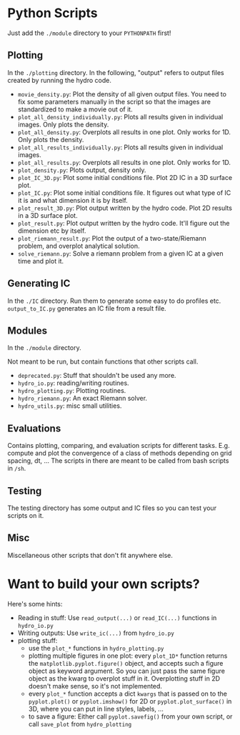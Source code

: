 Python Scripts
===========================


Just add the `./module` directory to your `PYTHONPATH` first!


Plotting
------------------

In the `./plotting` directory. In the following, "output" refers to output files created by running the hydro code.

- `movie_density.py`: Plot the density of all given output files. You need to fix some parameters manually in the script so that the images are standardized to make a movie out of it.
- `plot_all_density_individually.py`: Plots all results given in individual images. Only plots the density.
- `plot_all_density.py`: Overplots all results in one plot. Only works for 1D. Only plots the density.
- `plot_all_results_individually.py`: Plots all results given in individual images.
- `plot_all_results.py`: Overplots all results in one plot. Only works for 1D.
- `plot_density.py`: Plots output, density only.
- `plot_IC_3D.py`: Plot some initial conditions file. Plot 2D IC in a 3D surface plot.
- `plot_IC.py`: Plot some initial conditions file. It figures out what type of IC it is and what dimension it is by itself.
- `plot_result_3D.py`: Plot output written by the hydro code. Plot 2D results in a 3D surface plot.
- `plot_result.py`: Plot output written by the hydro code. It'll figure out the dimension etc by itself.
- `plot_riemann_result.py`: Plot the output of a two-state/Riemann problem, and overplot analytical solution.
- `solve_riemann.py`: Solve a riemann problem from a given IC at a given time and plot it.




Generating IC
------------------

In the `./IC` directory. Run them to generate some easy to do profiles etc.
`output_to_IC.py` generates an IC file from a result file.



Modules
------------------

In the `./module` directory.

Not meant to be run, but contain functions that other scripts call.

- `deprecated.py`:        Stuff that shouldn't be used any more.
- `hydro_io.py`:          reading/writing routines.
- `hydro_plotting.py`:    Plotting routines.
- `hydro_riemann.py`:     An exact Riemann solver.
- `hydro_utils.py`:       misc small utilities.



Evaluations
------------------

Contains plotting, comparing, and evaluation scripts for different tasks.
E.g. compute and plot the convergence of a class of methods depending on grid spacing, dt, ...
The scripts in there are meant to be called from bash scripts in `/sh`.



Testing
-----------------
The testing directory has some output and IC files so you can test your scripts on it.




Misc
-----------------
Miscellaneous other scripts that don't fit anywhere else.



Want to build your own scripts?
=============================================


Here's some hints:

- Reading in stuff: Use `read_output(...)` or `read_IC(...)` functions in `hydro_io.py`
- Writing outputs: Use `write_ic(...)` from `hydro_io.py`
- plotting stuff:
    - use the `plot_*` functions in `hydro_plotting.py`
    - plotting multiple figures in one plot: every `plot_1D*` function returns the `matplotlib.pyplot.figure()` object, and accepts such a figure object as keyword argument. So you can just pass the same figure object as the kwarg to overplot stuff in it. Overplotting stuff in 2D doesn't make sense, so it's not implemented.
    - every `plot_*` function accepts a dict `kwargs` that is passed on to the `pyplot.plot()` or `pyplot.imshow()` for 2D or `pyplot.plot_surface()` in 3D, where you can put in line styles, labels, ...
    - to save a figure: Either call `pyplot.savefig()` from your own script, or call `save_plot` from `hydro_plotting`
